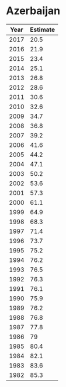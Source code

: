 # Azerbaijan

| Year | Estimate |
| ---- | -------- |
| 2017 | 20.5 |
| 2016 | 21.9 |
| 2015 | 23.4 |
| 2014 | 25.1 |
| 2013 | 26.8 |
| 2012 | 28.6 |
| 2011 | 30.6 |
| 2010 | 32.6 |
| 2009 | 34.7 |
| 2008 | 36.8 |
| 2007 | 39.2 |
| 2006 | 41.6 |
| 2005 | 44.2 |
| 2004 | 47.1 |
| 2003 | 50.2 |
| 2002 | 53.6 |
| 2001 | 57.3 |
| 2000 | 61.1 |
| 1999 | 64.9 |
| 1998 | 68.3 |
| 1997 | 71.4 |
| 1996 | 73.7 |
| 1995 | 75.2 |
| 1994 | 76.2 |
| 1993 | 76.5 |
| 1992 | 76.3 |
| 1991 | 76.1 |
| 1990 | 75.9 |
| 1989 | 76.2 |
| 1988 | 76.8 |
| 1987 | 77.8 |
| 1986 | 79 |
| 1985 | 80.4 |
| 1984 | 82.1 |
| 1983 | 83.6 |
| 1982 | 85.3 |
